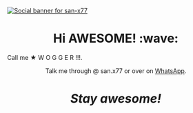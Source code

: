 [![Social banner for san-x77](https://i.imgur.com/CUfMBts.jpeg)](https://i.imgur.com/CUfMBts.jpeg)

<h1 align='center'> Hi AWESOME! :wave:</h1>

<p align='center'>

Call me   ★ W O G G E R !!!.
  

</p>

<p align='center'>Talk me through @ san.x77 or over on <a href="Wa.me/+919895485344">WhatsApp</a>.</p>

<h1 align='center'><i>Stay awesome!</i></h1>
